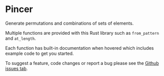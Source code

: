 # Pincer

Generate permutations and combinations of sets of elements.

Multiple functions are provided with this Rust library such as `from_pattern` and `at_length`.

Each function has built-in documentation when hovered which includes example code to get you started.

To suggest a feature, code changes or report a bug please see the [Github issues tab](https://github.com/sheumais/pincer/issues).